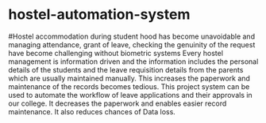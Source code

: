 # hostel-automation-system
#Hostel accommodation during student hood has become unavoidable and managing attendance, grant of leave, checking the genuinity of the request have become challenging without biometric systems Every hostel management is information driven and the information includes the personal details of the students and the leave requisition details from the parents which are usually maintained manually. This increases the paperwork and maintenance of the records becomes tedious. This project system can be used to automate the workflow of leave applications and their approvals in our college. It decreases the paperwork and enables easier record maintenance. It also reduces chances of Data loss.
